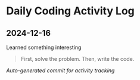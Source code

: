 # Daily Coding Activity Log

## 2024-12-16

Learned something interesting

> First, solve the problem. Then, write the code.

*Auto-generated commit for activity tracking*
